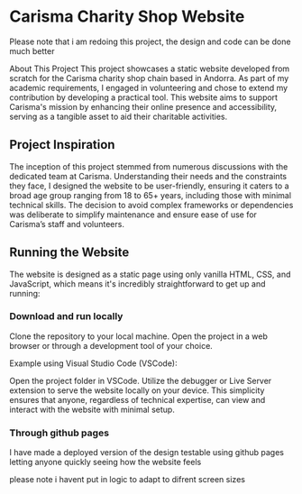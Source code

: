 # Carisma Charity Shop Website
Please note that i am redoing this project, the design and code can be done much better

About This Project
This project showcases a static website developed from scratch for the Carisma charity shop chain based in Andorra. As part of my academic requirements, I engaged in volunteering and chose to extend my contribution by developing a practical tool. This website aims to support Carisma's mission by enhancing their online presence and accessibility, serving as a tangible asset to aid their charitable activities.

## Project Inspiration

The inception of this project stemmed from numerous discussions with the dedicated team at Carisma. Understanding their needs and the constraints they face, I designed the website to be user-friendly, ensuring it caters to a broad age group ranging from 18 to 65+ years, including those with minimal technical skills. The decision to avoid complex frameworks or dependencies was deliberate to simplify maintenance and ensure ease of use for Carisma’s staff and volunteers.

## Running the Website

The website is designed as a static page using only vanilla HTML, CSS, and JavaScript, which means it's incredibly straightforward to get up and running:

### Download and run locally
Clone the repository to your local machine.
Open the project in a web browser or through a development tool of your choice.

Example using Visual Studio Code (VSCode):

Open the project folder in VSCode.
Utilize the debugger or Live Server extension to serve the website locally on your device.
This simplicity ensures that anyone, regardless of technical expertise, can view and interact with the website with minimal setup.


### Through github pages
I have made a deployed version of the design testable using github pages letting anyone quickly seeing how the website feels

please note i havent put in logic to adapt to difrent screen sizes
